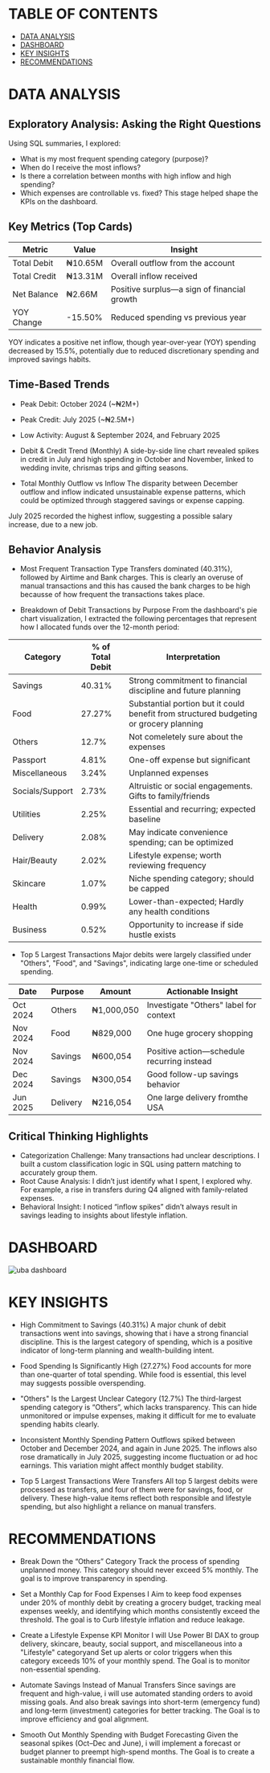 # TABLE OF CONTENTS

- [DATA ANALYSIS](#data-analysis)
- [DASHBOARD](#dashboard)
- [KEY INSIGHTS](#key-insights)
- [RECOMMENDATIONS](#recommendations)

# DATA ANALYSIS
## Exploratory Analysis: Asking the Right Questions
Using SQL summaries, I explored:
* What is my most frequent spending category (purpose)?
* When do I receive the most inflows?
* Is there a correlation between months with high inflow and high spending?
* Which expenses are controllable vs. fixed?
This stage helped shape the KPIs on the dashboard.

## Key Metrics (Top Cards)
| Metric	| Value	  |Insight |
|---------|---------|--------|
|Total Debit|	₦10.65M	| Overall outflow from the account|
|Total Credit|	₦13.31M|	Overall inflow received|
|Net Balance	| ₦2.66M	| Positive surplus—a sign of financial growth|
|YOY Change	| -15.50%	| Reduced spending vs previous year|

YOY indicates a positive net inflow, though year-over-year (YOY) spending decreased by 15.5%, potentially due to reduced discretionary spending and improved savings habits.

## Time-Based Trends
* Peak Debit: October 2024 (~₦2M+)
* Peak Credit: July 2025 (~₦2.5M+)
* Low Activity: August & September 2024, and February 2025

* Debit & Credit Trend (Monthly)
A side-by-side line chart revealed spikes in credit in July and high spending in October and November, linked to wedding invite, chrismas trips and  gifting seasons.

* Total Monthly Outflow vs Inflow
The disparity between December outflow and inflow indicated unsustainable expense patterns, which could be optimized through staggered savings or expense capping.

July 2025 recorded the highest inflow, suggesting a possible salary increase, due to a new job.

## Behavior Analysis
* Most Frequent Transaction Type
Transfers dominated (40.31%), followed by Airtime and Bank charges. This is clearly an overuse of manual transactions and this has caused the bank charges to be high becausse of how frequent the transactions takes place.

* Breakdown of Debit Transactions by Purpose
From the dashboard's pie chart visualization, I extracted the following percentages that represent how I allocated funds over the 12-month period:

|Category	|% of Total Debit	|Interpretation|
|-----------|-------------------|--------------|
|Savings	|40.31%	            |Strong commitment to financial discipline and future planning|
|Food	    | 27.27%            |Substantial portion but it could benefit from structured budgeting or grocery planning|
|Others	    |12.7%	            |Not comeletely sure about the expenses|
|Passport	|4.81%	            |One-off expense but significant|
|Miscellaneous|	3.24%	        |Unplanned expenses|
|Socials/Support|	2.73%	    |Altruistic or social engagements. Gifts to family/friends|
|Utilities	|2.25%	            |Essential and recurring; expected baseline|
|Delivery	|2.08%	            |May indicate convenience spending; can be optimized|
|Hair/Beauty|2.02%	            |Lifestyle expense; worth reviewing frequency|
|Skincare	|1.07%	            |Niche spending category; should be capped|
|Health	    |0.99%              |Lower-than-expected; Hardly any health conditions|
|Business	|0.52%	            |Opportunity to increase if side hustle exists|


* Top 5 Largest Transactions
Major debits were largely classified under "Others", "Food", and "Savings", indicating large one-time or scheduled spending.

|Date	|Purpose	|Amount	    |Actionable Insight|
|-------|-----------|-----------|------------------|
|Oct 2024|	Others	|₦1,000,050	|Investigate "Others" label for context|
|Nov 2024|	Food	|₦829,000	|One huge grocery shopping|
|Nov 2024|	Savings	|₦600,054	|Positive action—schedule recurring instead|
|Dec 2024|	Savings	|₦300,054	|Good follow-up savings behavior|
|Jun 2025|	Delivery|₦216,054	|One large delivery fromthe USA|

## Critical Thinking Highlights
* Categorization Challenge: Many transactions had unclear descriptions. I built a custom classification logic in SQL using pattern matching to accurately group them.
* Root Cause Analysis: I didn’t just identify what I spent, I explored why. For example, a rise in transfers during Q4 aligned with family-related expenses.
* Behavioral Insight: I noticed “inflow spikes” didn’t always result in savings leading to insights about lifestyle inflation.
# DASHBOARD
![uba dashboard](https://github.com/user-attachments/assets/a6a63b19-c4ea-4282-bcba-f1667bde3f27)

# KEY INSIGHTS
* High Commitment to Savings (40.31%)
A major chunk of debit transactions went into savings, showing that i have a strong financial discipline. This is the largest category of spending, which is a positive indicator of long-term planning and wealth-building intent.

* Food Spending Is Significantly High (27.27%)
Food accounts for more than one-quarter of total spending. While food is essential, this level may suggests possible overspending.

* "Others" Is the Largest Unclear Category (12.7%)
The third-largest spending category is “Others”, which lacks transparency. This can hide unmonitored or impulse expenses, making it difficult for me to evaluate spending habits clearly.

* Inconsistent Monthly Spending Pattern
Outflows spiked between October and December 2024, and again in June 2025. The inflows also rose dramatically in July 2025, suggesting income fluctuation or ad hoc earnings. This variation might affect monthly budget stability.

* Top 5 Largest Transactions Were Transfers
All top 5 largest debits were processed as transfers, and four of them were for savings, food, or delivery. These high-value items reflect both responsible and lifestyle spending, but also highlight a reliance on manual transfers.

# RECOMMENDATIONS
* Break Down the “Others” Category
Track the process of spending unplanned money. This category should never exceed 5% monthly. The goal is to improve transparency in spending.

* Set a Monthly Cap for Food Expenses
I Aim to keep food expenses under 20% of monthly debit by creating a grocery budget, tracking meal expenses weekly, and identifying which months consistently exceed the threshold. The goal is to Curb lifestyle inflation and reduce leakage.

* Create a Lifestyle Expense KPI Monitor
I will Use Power BI DAX to group delivery, skincare, beauty, social support, and miscellaneous into a "Lifestyle" categoryand Set up alerts or color triggers when this category exceeds 10% of your monthly spend. The Goal is to monitor non-essential spending.

* Automate Savings Instead of Manual Transfers
Since savings are frequent and high-value, i will use automated standing orders to avoid missing goals. And also break savings into short-term (emergency fund) and long-term (investment) categories for better tracking. The Goal is to improve efficiency and goal alignment.

* Smooth Out Monthly Spending with Budget Forecasting
Given the seasonal spikes (Oct–Dec and June), i will implement a forecast or budget planner to preempt high-spend months. The Goal is to create a sustainable monthly financial flow.
